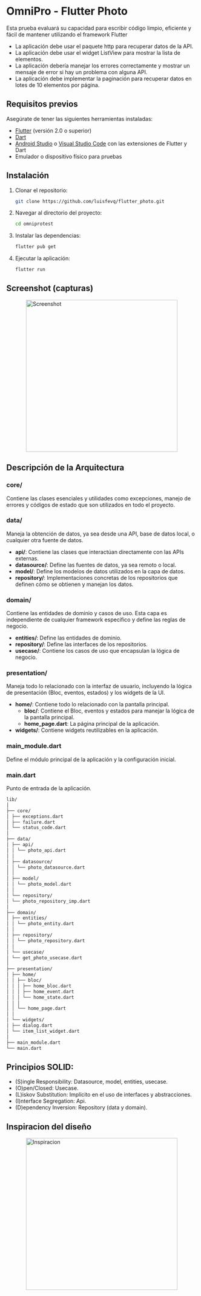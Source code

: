 # OmniPro - Flutter Photo

Esta prueba evaluará su capacidad para escribir código limpio, eficiente y fácil de mantener
utilizando el framework Flutter

- La aplicación debe usar el paquete http para recuperar datos de la API.
- La aplicación debe usar el widget ListView para mostrar la lista de elementos.
- La aplicación debería manejar los errores correctamente y mostrar un mensaje de error si hay un problema con alguna API.
- La aplicación debe implementar la paginación para recuperar datos en lotes de 10 elementos por página.

## Requisitos previos

Asegúrate de tener las siguientes herramientas instaladas:

- [Flutter](https://flutter.dev/docs/get-started/install) (versión 2.0 o superior)
- [Dart](https://dart.dev/get-dart)
- [Android Studio](https://developer.android.com/studio) o [Visual Studio Code](https://code.visualstudio.com/) con las extensiones de Flutter y Dart
- Emulador o dispositivo físico para pruebas


## Instalación

1. Clonar el repositorio:

   ```sh
   git clone https://github.com/luisfevq/flutter_photo.git

2. Navegar al directorio del proyecto:

   ```sh
   cd omniprotest

3. Instalar las dependencias:

   ```sh
   flutter pub get

4. Ejecutar la aplicación:

   ```sh
   flutter run
   ```

## Screenshot (capturas)

<img src="./images/screenshot-1.png" alt="Screenshot" width="400" style="display: block; margin: 0 auto;"/>


## Descripción de la Arquitectura

### core/
Contiene las clases esenciales y utilidades como excepciones, manejo de errores y códigos de estado que son utilizados en todo el proyecto.

### data/
Maneja la obtención de datos, ya sea desde una API, base de datos local, o cualquier otra fuente de datos.

- **api/**: Contiene las clases que interactúan directamente con las APIs externas.
- **datasource/**: Define las fuentes de datos, ya sea remoto o local.
- **model/**: Define los modelos de datos utilizados en la capa de datos.
- **repository/**: Implementaciones concretas de los repositorios que definen cómo se obtienen y manejan los datos.

### domain/
Contiene las entidades de dominio y casos de uso. Esta capa es independiente de cualquier framework específico y define las reglas de negocio.

- **entities/**: Define las entidades de dominio.
- **repository/**: Define las interfaces de los repositorios.
- **usecase/**: Contiene los casos de uso que encapsulan la lógica de negocio.

### presentation/
Maneja todo lo relacionado con la interfaz de usuario, incluyendo la lógica de presentación (Bloc, eventos, estados) y los widgets de la UI.

- **home/**: Contiene todo lo relacionado con la pantalla principal.
  - **bloc/**: Contiene el Bloc, eventos y estados para manejar la lógica de la pantalla principal.
  - **home_page.dart**: La página principal de la aplicación.
- **widgets/**: Contiene widgets reutilizables en la aplicación.

### main_module.dart
Define el módulo principal de la aplicación y la configuración inicial.

### main.dart
Punto de entrada de la aplicación.

```sh
lib/
│
├── core/
│ ├── exceptions.dart
│ ├── failure.dart
│ └── status_code.dart
│
├── data/
│ ├── api/
│ │ └── photo_api.dart
│ │
│ ├── datasource/
│ │ └── photo_datasource.dart
│ │
│ ├── model/
│ │ └── photo_model.dart
│ │
│ └── repository/
│ └── photo_repository_imp.dart
│
├── domain/
│ ├── entities/
│ │ └── photo_entity.dart
│ │
│ ├── repository/
│ │ └── photo_repository.dart
│ │
│ └── usecase/
│ └── get_photo_usecase.dart
│
├── presentation/
│ ├── home/
│ │ ├── bloc/
│ │ │ ├── home_bloc.dart
│ │ │ ├── home_event.dart
│ │ │ └── home_state.dart
│ │ │
│ │ └── home_page.dart
│ │
│ └── widgets/
│ ├── dialog.dart
│ └── item_list_widget.dart
│
├── main_module.dart
└── main.dart
 ```

## Principios SOLID:
- (S)ingle Responsibility: Datasource, model, entities, usecase.
- (O)pen/Closed: Usecase.
- (L)iskov Substitution: Implícito en el uso de interfaces y abstracciones.
- (I)nterface Segregation: Api.
- (D)ependency Inversion: Repository (data y domain).



## Inspiracion del diseño

<img src="./images/inspiration.png" alt="Inspiracion" width="400" style="display: block; margin: 0 auto;"/>
